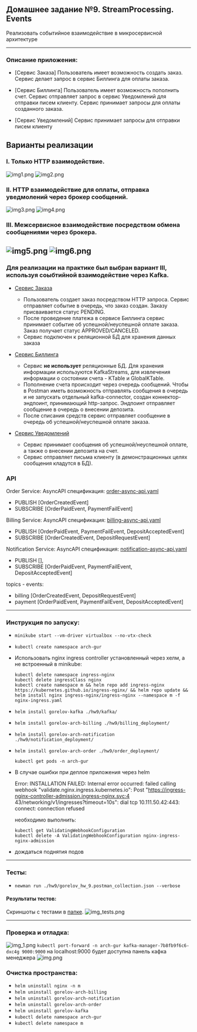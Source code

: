 ## Домашнее задание №9. StreamProcessing. Events

Реализовать событийное взаимодействие в микросервисной архитектуре

---

### Описание приложения:
- [Сервис Заказа]
  Пользователь имеет возможность создать заказ. Сервис делает запрос в сервис Биллинга для оплаты заказа.
  
- [Сервис Биллинга]
  Пользователь имеет возможность пополнить счет. Сервис отправляет запрос в сервис Уведомлений для отправки пиcем клиенту.
  Сервис принимает запросы для оплаты созданного заказа.

- [Сервис Уведомлений]
  Сервис принимает запросы для отправки писем клиенту

## Варианты реализации

  ### I. Только HTTP взаимодействие.
  
  ![img1.png](img1.png)
  ![img2.png](img2.png)

  ### II. HTTP взаимодействие для оплаты, отправка уведмолений через брокер сообщений.
  
  ![img3.png](img3.png)
  ![img4.png](img4.png)

  ### III. Межсервисное взаимодействие посредством обмена сообщениями через брокера.
  
  ![img5.png](img5.png)
  ![img6.png](img6.png)
---  

### Для реализации на практике был выбран вариант III, используя соыбтийной взаимодействие через Kafka.

- [Сервис Заказа](https://github.com/GUR-ok/arch-order)
  * Пользователь создает заказ посредством HTTP запроса. Сервис отправляет событие в очередь, что заказ создан.
  Заказу присваивается статус PENDING.
  * После проведение платежа в сервисе Биллинга сервис принимает событие об успешной/неуспешной оплате заказа.
  Заказ получает статус APPROVED/CANCELED.
  * Сервис подключен к реляционной БД для хранения данных заказа
  
- [Сервис Биллинга](https://github.com/GUR-ok/arch-billing)
  * Сервис **не использует** реляционные БД. Для хранения информации используются KafkaStreams,
  для извлечения информации о состоянии счета - KTable и GlobalKTable.
  * Пополнение счета происходит через очередь сообщений. Чтобы в Postman иметь возможность отправлять сообщения в очередь
  и не запускать отдельный kafka-connector,
  создан коннектор-эндпоинт, принимающий http-запрос. Эндпоинт отправляет сообщение в очередь о внесении депозита.
  * После списания средств сервис отправляет сообщение в очередь об успешной/неуспешной оплате заказа.

- [Сервис Уведомлений](https://github.com/GUR-ok/arch-notification)
  * Сервис принимает сообщения об успешной/неуспешной оплате, а также о внесении депозита на счет.
  * Сервис отправляет письма клиенту (в демонстрационных целях сообщения кладутся в БД).
  
### API

Order Service:
AsyncAPI спецификация: [order-async-api.yaml](https://github.com/GUR-ok/otus-microservice-architecture/tree/master/hw9/order-async-api.yaml)
- PUBLISH [OrderCreatedEvent]
- SUBSCRIBE [OrderPaidEvent, PaymentFailEvent]
  
Billing Service:
AsyncAPI спецификация: [billing-async-api.yaml](https://github.com/GUR-ok/otus-microservice-architecture/tree/master/hw9/billing-async-api.yaml)
- PUBLISH [OrderPaidEvent, PaymentFailEvent, DepositAcceptedEvent]
- SUBSCRIBE [OrderCreatedEvent, DepositRequestEvent]

Notification Service:
AsyncAPI спецификация: [notification-async-api.yaml](https://github.com/GUR-ok/otus-microservice-architecture/tree/master/hw9/notification-async-api.yaml)
- PUBLISH [],
- SUBSCRIBE [OrderPaidEvent, PaymentFailEvent, DepositAcceptedEvent]

topics - events:
- billing [OrderCreatedEvent, DepositRequestEvent]
- payment [OrderPaidEvent, PaymentFailEvent, DepositAcceptedEvent]

---

### Инструкция по запуску:
- `minikube start --vm-driver virtualbox --no-vtx-check`
- `kubectl create namespace arch-gur`
- Использовать nginx ingress controller установленный через хелм, а не встроенный в minikube:

  ```
  kubectl delete namespace ingress-nginx
  kubectl delete ingressClass nginx
  kubectl create namespace m && helm repo add ingress-nginx https://kubernetes.github.io/ingress-nginx/ && helm repo update && helm install nginx ingress-nginx/ingress-nginx --namespace m -f nginx-ingress.yaml
  ```

- `helm install gorelov-kafka ./hw9/kafka/`
- `helm install gorelov-arch-billing ./hw9/billing_deployment/`
- `helm install gorelov-arch-notification ./hw9/notification_deployment/`
- `helm install gorelov-arch-order ./hw9/order_deployment/`

  `kubectl get pods -n arch-gur`
- В случае ошибки при деплое приложения через helm

  Error: INSTALLATION FAILED: Internal error occurred: failed calling webhook "validate.nginx.ingress.kubernetes.io": Post "https://ingress-nginx-controller-admission.ingress-nginx.svc:4
  43/networking/v1/ingresses?timeout=10s": dial tcp 10.111.50.42:443: connect: connection refused

  необходимо выполнить:
    ```
    kubectl get ValidatingWebhookConfiguration
    kubectl delete -A ValidatingWebhookConfiguration nginx-ingress-nginx-admission
    ```  
- дождаться поднятия подов

---

### Тесты:

- `newman run ./hw9/gorelov_hw_9.postman_collection.json --verbose`

#### Результаты тестов:

Скриншоты с тестами в [папке](./screenshots).
![img_tests.png](img_tests.png)

---

### Проверка и отладка:

![img_1.png](img_1.png)
`kubectl port-forward -n arch-gur kafka-manager-7b8fb9f6c6-dxc4g 9000:9000`
на localhost:9000 будет доступна панель кафка менеджера
![img.png](img.png)

### Очистка пространства:

- `helm uninstall nginx -n m`
- `helm uninstall gorelov-arch-billing`
- `helm uninstall gorelov-arch-notification`
- `helm uninstall gorelov-arch-order`
- `helm uninstall gorelov-kafka`
- `kubectl delete namespace arch-gur`
- `kubectl delete namespace m`